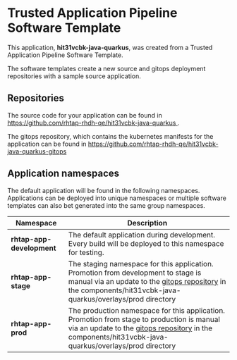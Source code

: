 # Trusted Application Pipeline Software Template

This application, **hit31vcbk-java-quarkus**, was created from a Trusted Application Pipeline Software Template.

The software templates create a new source and gitops deployment repositories with a sample source application. 

## Repositories

The source code for your application can be found in [https://github.com/rhtap-rhdh-qe/hit31vcbk-java-quarkus ](https://github.com/rhtap-rhdh-qe/hit31vcbk-java-quarkus ).
 
The gitops repository, which contains the kubernetes manifests for the application can be found in 
[https://github.com/rhtap-rhdh-qe/hit31vcbk-java-quarkus-gitops ](https://github.com/rhtap-rhdh-qe/hit31vcbk-java-quarkus-gitops ) 

## Application namespaces 

The default application will be found in the following namespaces. Applications can be deployed into unique namespaces or multiple software templates can also bet generated into the same group namespaces.  

|  Namespace   |  Description   |  
| -------- | -------- |   
| **rhtap-app-development** | The default application during development. Every build will be deployed to this namespace for testing. | 
| **rhtap-app-stage** | The staging namespace for this application. Promotion from development to stage is manual via an update to the [gitops repository](https://github.com/rhtap-rhdh-qe/hit31vcbk-java-quarkus-gitops ) in the components/hit31vcbk-java-quarkus/overlays/prod directory |  
| **rhtap-app-prod** | The production namespace for this application. Promotion from stage to production is manual via an update to the [gitops repository](https://github.com/rhtap-rhdh-qe/hit31vcbk-java-quarkus-gitops ) in the components/hit31vcbk-java-quarkus/overlays/prod directory | 